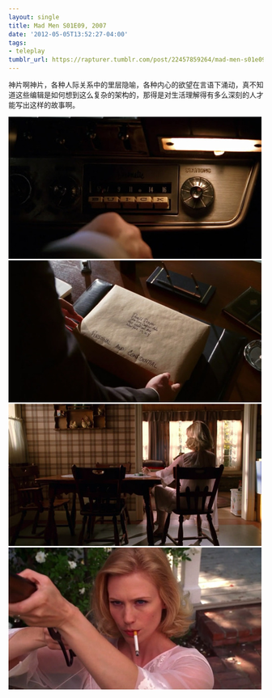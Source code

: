 ```yaml
---
layout: single
title: Mad Men S01E09, 2007
date: '2012-05-05T13:52:27-04:00'
tags:
- teleplay
tumblr_url: https://rapturer.tumblr.com/post/22457859264/mad-men-s01e09-2007
---
```

神片啊神片，各种人际关系中的里层隐喻，各种内心的欲望在言语下涌动，真不知道这些编辑是如何想到这么复杂的架构的，那得是对生活理解得有多么深刻的人才能写出这样的故事啊。

![](/assets/img/tumblr_m3k9icpvez1r0cnr9.jpg) ![](/assets/img/tumblr_m3k9iloqwu1r0cnr9.jpg) ![](/assets/img/tumblr_m3k9isodph1r0cnr9.jpg) ![](/assets/img/tumblr_m3k9j6r3xx1r0cnr9.jpg)

